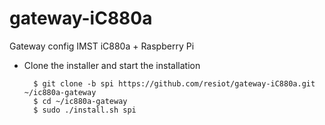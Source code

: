 # gateway-iC880a

Gateway config
IMST iC880a + Raspberry Pi 


- Clone the installer and start the installation

        $ git clone -b spi https://github.com/resiot/gateway-iC880a.git ~/ic880a-gateway
        $ cd ~/ic880a-gateway
        $ sudo ./install.sh spi

